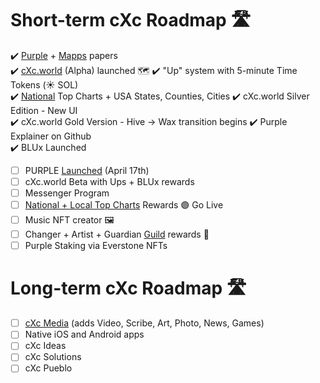 # Short-term cXc Roadmap 🛣️ 

:heavy_check_mark: [Purple](ttps://docs.google.com/document/d/1T2JH9J73WjgZ9-cULJAzrYvZzyPSXEA_fdgt21lHnDc/preview) + [Mapps](https://docs.google.com/document/d/1YppJ2EYumRI2j0UHYdZh7NJMObMI_NfHgaFRLbjgBtw/preview) papers  
:heavy_check_mark: [cXc.world](https://cxc.world) (Alpha) launched 🗺️
:heavy_check_mark: "Up" system with 5-minute Time Tokens (☀️ SOL)  
:heavy_check_mark: [National](Images/Geo-France.png) Top Charts + USA States, Counties, Cities
:heavy_check_mark: cXc.world Silver Edition - New UI  
:heavy_check_mark: cXc.world Gold Version - Hive -> Wax transition begins 
:heavy_check_mark: Purple Explainer on Github  
:heavy_check_mark: BLUx Launched  
- [ ] PURPLE [Launched](https://wax.alcor.exchange/trade/purple-purplepurple_wax-eosio.token) (April 17th)  
- [ ] cXc.world Beta with Ups + BLUx rewards 
- [ ] Messenger Program
- [ ] [National + Local Top Charts](Images/Top-Charts-Beta.png) Rewards 🟣 Go Live 
- [ ] Music NFT creator  🖼️
- [ ] Changer + Artist + Guardian [Guild](https://discord.gg/ZXmCpKszJR) rewards  🔵
- [ ] Purple Staking via Everstone NFTs

# Long-term cXc Roadmap 🛣️ 
- [ ] [cXc Media](https://currentxchange.com) (adds Video, Scribe, Art, Photo, News, Games)  
- [ ] Native iOS and Android apps  
- [ ] cXc Ideas  
- [ ] cXc Solutions  
- [ ] cXc Pueblo  
